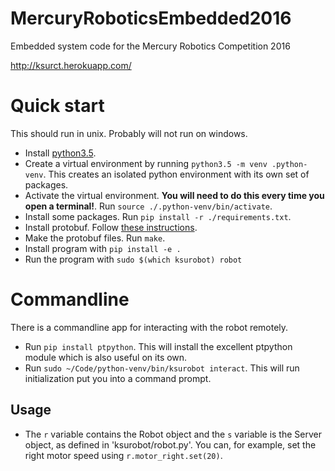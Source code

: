 # MercuryRoboticsEmbedded2016
Embedded system code for the Mercury Robotics Competition 2016

http://ksurct.herokuapp.com/

# Quick start
This should run in unix. Probably will not run on windows.

- Install [python3.5](https://www.python.org/downloads/).
- Create a virtual environment by running `python3.5 -m venv .python-venv`.
  This creates an isolated python environment with its own set of packages.
- Activate the virtual environment. __You will need to do this every time
  you open a terminal!__. Run `source ./.python-venv/bin/activate`.
- Install some packages. Run `pip install -r ./requirements.txt`.
- Install protobuf. Follow [these instructions](https://github.com/google/protobuf).  
- Make the protobuf files. Run `make`.
- Install program with `pip install -e .`
- Run the program with `sudo $(which ksurobot) robot`

# Commandline
There is a commandline app for interacting with the robot remotely.
- Run `pip install ptpython`. This will install the excellent ptpython module
  which is also useful on its own.
- Run `sudo ~/Code/python-venv/bin/ksurobot interact`. This will run initialization
  put you into a command prompt.

## Usage
- The `r` variable contains the Robot object and the  `s` variable is the
  Server object, as defined in 'ksurobot/robot.py'. You can, for example,
  set the right motor speed using `r.motor_right.set(20)`.
